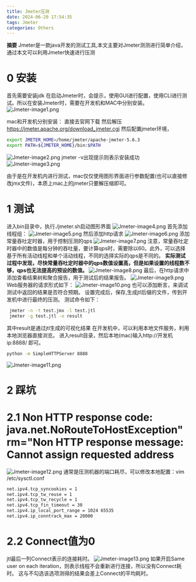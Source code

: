 ```yaml
---
title: Jmeter压测
date: 2024-06-20 17:54:35
tags: Jmeter
categories: Others
---
```


**摘要**
Jmeter是一款java开发的测试工具,本文主要对Jmeter测测进行简单介绍，通过本文可以利用Jmeter快速进行压测

# 0 安装
首先需要安装jdk
在启动Jmeter时，会提示，使用GUI进行配置，使用CLI进行测试。所以在安装Jmeter时，需要在开发机和MAC中分别安装。
![Jmeter-image1.png](/images/Jmeter-image1.png)

mac和开发机分别安装：
直接去官网下载 然后解压 https://jmeter.apache.org/download_jmeter.cgi
然后配置jmeter环境，
``` bash
export JMETER_HOME=/home/jmeter/apache-jmeter-5.6.3
export PATH=${JMETER_HOME}/bin:$PATH
```
![Jmeter-image2.png](/images/Jmeter-image2.png)
jmeter -v出现提示则表示安装成功
![Jmeter-image3.png](/images/Jmeter-image3.png)

由于是在开发机内进行测试，mac仅仅使用图形界面进行参数配置(也可以直接修改jmx文件)，本质上mac上的jmeter只要解压缩即可。
# 1 测试
进入bin目录中，执行./jmeter.sh启动图形界面
![Jmeter-image4.png](/images/Jmeter-image4.png)
首先添加线程组：
![Jmeter-image5.png](/images/Jmeter-image5.png)
然后添加http请求
![Jmeter-image6.png](/images/Jmeter-image6.png)
添加常量吞吐定时器，用于控制压测的qps
![Jmeter-image7.png](/images/Jmeter-image7.png)
注意，常量吞吐定时器中的数值是每分钟的吞吐量，要计算qps时，需要除以60。此外，可以选择基于所有活动线程和单个活动线程，不同的选择实际的qps是不同的。
**实际测试过程中发现，尽快常量吞吐定时器中的qps数值设置高，但是如果设置的线程数不够，qps也无法提高的预设的数值。**
![Jmeter-image8.png](/images/Jmeter-image8.png)
最后，在http请求中添加查看结果树和聚合报告，用于测试后的结果报告。
![Jmeter-image9.png](/images/Jmeter-image9.png)
Web服务器的请求形式如下：
![Jmeter-image10.png](/images/Jmeter-image10.png)
也可以添加断言，来调试测试中返回的结果是否符合预期。
设置完成后，保存,生成jtl后缀的文件，传到开发机中进行最终的压测。
测试命令如下：
``` bash
 jmeter -n -t test.jmx -l test.jtl
 jmeter -g test.jtl -o result
```
其中result是通过jtl生成的可视化结果
在开发机中，可以利用本地文件服务，利用本地浏览器直接浏览。 进入result目录，然后本地(mac)输入http://开发机ip:8888/ 即可。
``` bash
python -m SimpleHTTPServer 8888
```
![Jmeter-image11.png](/images/Jmeter-image11.png)

# 2 踩坑
# 2.1 Non HTTP response code: java.net.NoRouteToHostException" rm="Non HTTP response message: Cannot assign requested address
![Jmeter-image12.png](/images/Jmeter-image12.png)
通常是压测机器的端口耗尽，可以修改本地配置：vim /etc/sysctl.conf 
``` bash
net.ipv4.tcp_syncookies = 1
net.ipv4.tcp_tw_reuse = 1
net.ipv4.tcp_tw_recycle = 1
net.ipv4.tcp_fin_timeout = 30
net.ipv4.ip_local_port_range = 1024 65535
net.ipv4.ip_conntrack_max = 20000
```

# 2.2 Connect值为0
jtl最后一列Connect表示的连接耗时。
![Jmeter-image13.png](/images/Jmeter-image13.png)
如果开启Same user on each iteration，则表示线程不会重新进行连接，所以没有Connect耗时。
这与不勾选该选项测得的结果会差上Connect的平均耗时。
